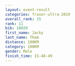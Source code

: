 ```yaml
---
layout: event-result 
categories: fraser-ultra-2019 
overall_rank: 15
rank: 11
bib: 10020
first_name: Jacky
last_name: Tham
distance: 100KM
category: 100KM
gender: Male
finish_time: 15-48-49
---
```

